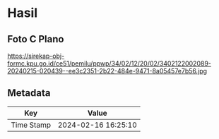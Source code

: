 # Hasil

## Foto C Plano

https://sirekap-obj-formc.kpu.go.id/ce51/pemilu/ppwp/34/02/12/20/02/3402122002089-20240215-020439--ee3c2351-2b22-484e-9471-8a05457e7b56.jpg


## Metadata

| Key        | Value               |
| ---------- | ------------------- |
| Time Stamp | 2024-02-16 16:25:10 |



